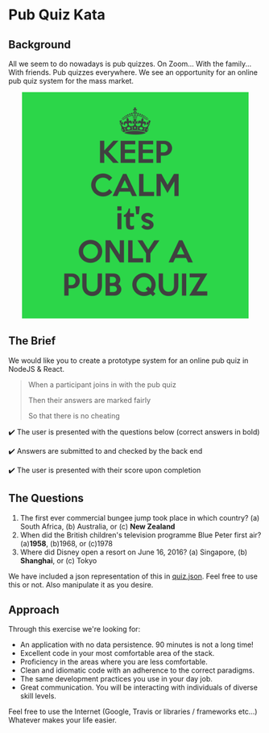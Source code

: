 # Pub Quiz Kata

## Background

All we seem to do nowadays is pub quizzes. On Zoom... With the family... With friends. Pub quizzes everywhere. We see an opportunity for an online pub quiz system for the mass market. 
<p align="center">
  <img width="450" height="450" src="./pub_quiz.png">
</p>

## The Brief

We would like you to create a prototype system for an online pub quiz in NodeJS & React.

> When a participant joins in with the pub quiz 
>
> Then their answers are marked fairly
>
> So that there is no cheating

:heavy_check_mark: The user is presented with the questions below (correct answers in bold)

:heavy_check_mark: Answers are submitted to and checked by the back end

:heavy_check_mark: The user is presented with their score upon completion 

## The Questions

1. The first ever commercial bungee jump took place in which country? (a) South Africa, (b) Australia, or (c) **New Zealand**
2. When did the British children's television programme Blue Peter first air? (a)**1958**, (b)1968, or (c)1978
3. Where did Disney open a resort on June 16, 2016? (a) Singapore, (b) **Shanghai**, or (c) Tokyo

We have included a json representation of this in [quiz.json](./quiz.json). Feel free to use this or not. Also manipulate
it as you desire.

## Approach

Through this exercise we're looking for:

* An application with no data persistence. 90 minutes is not a long time!
* Excellent code in your most comfortable area of the stack.
* Proficiency in the areas where you are less comfortable.
* Clean and idiomatic code with an adherence to the correct paradigms.
* The same development practices you use in your day job.
* Great communication. You will be interacting with individuals of diverse skill levels.

Feel free to use the Internet (Google, Travis or libraries / frameworks etc...) Whatever makes your life easier.
